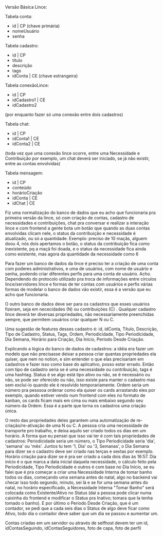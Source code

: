 Versão Básica Lince:

Tabela conta:
- id | CP (chave primária)
- nomeUsuário
- senha

Tabela cadastro:
- id | CP
- título
- descrição
- tags
- idConta | CE (chave estrangeira)

Tabela conexãoLince:
- id | CP
- idCadastro1 | CE
- idCadastro2

(por enquanto fazer só uma conexão entre dois cadastros)

Tabela chat:
- id | CP
- idConta1 | CE
- idConta2 | CE

(toda vez que uma conexão lince ocorre, entre uma Necessidade e Contribuição por exemplo, um chat deverá ser iniciado, se já não existir, entre as contas envolvidas)

Tabela mensagem:
- id | CP
- conteúdo
- horárioCriação
- idConta | CE
- idChat | CE


Fiz uma normalização do banco de dados que eu acho que funcionaria pra primeira versão da lince, só com criação de contas, cadastro de necessidades e contribuições, chat pra conversar e realizar a interação lince e com frontend a gente bota um botão que quando as duas contas envolvidas clicam nele, o status da contribuição e necessidade é atualizado, ou só a quantidade. Exemplo: preciso de 10 maçãs, alguem doou 4, nós dois apertamos o botão, o status da contribuição fica como inexistente, pq a maçã foi doada, e o status da necessidade fica ainda como existente, mas agora da quantidade da necessidade como 6

Para fazer um banco de dados da lince é preciso ter a criação de uma conta com poderes administrativos, e uma de usuários, com nome de usuário e senha, podendo criar diferentes perfis para uma conta de usuário. Acho. Dependendo do protocolo utilizado pra troca de informações entre círculos lince/servidores lince e formas de ter contas com usuários e perfis várias formas de modelar o banco de dados vão existir, essa é a versão que eu acho que funcionaria.

O outro banco de dados deve ser para os cadastros que esses usuários fizeram, seja em nececidades (N) ou contribuições (C) . Qualquer cadastro lince deverá ter diversas propriedades, não necessariamente preenchidas sempre, que permitem usuários criar qualquer N ou C.

Uma sugestão de features desses cadastro é: id, idConta, Título, Descrição, Tipo de Cadastro, Status, Tags, Ordem, Periodicidade, Tipo Periodicidade, Dia Semana, Horário para Criação, Dia Início, Período Desde Criação.

Explicando a lógica do banco de dados de cadastros: a idéia era fazer um modelo que não precisasse deixar a pessoa criar quantas propriedades ela quiser, que nem no notion, e sim entender o que elas precisariam em cadastros e fazer isso como base do aplicativo, posso estar errado. Então com tipo de cadastro seria se é uma necessidade ou contribuição, tags é uma hashtag. Status é se algo está tipo ativo ou não, se é necessário ou não, se pode ser oferecido ou não, isso existe para manter o cadastro mas sem excluí-lo quando ele é resolvido temporariamente. Ordem seria um número pra pesssoa ordenar como ela quiser os cards arrastando eles por exemplo, quando estiver vendo num frontend com eles no formato de kanban, os cards ficam mais em cima ou mais embaixo segundo seu número da Ordem. Essa é a parte que torna os cadastros uma criação única.

O resto das propriedades deles garantem uma automatização de re-criação/re-ativação de uma N ou C. A pessoa cria uma necessidade de transporte pro trabalho, e deixa aquilo ser criado todos os dias em um horário. A forma que eu pensei que isso vai ter é com tais propriedades de cadastros: Periodicidade seria um número, o Tipo Periodicidade seria 'dia', 'semana' ou 'mês'. Juntos tu tem '1, Dia' ou '3, Semanas', o Dia Semana para dizer se o cadastro deve ser criado nas terças e sextas por exemplo. Horário criação para dizer se é pra ser criado a cada dois dias às 16:57. Dia início é o que marca a data inicial daquela necessidade, o cálculo feito pela Periodicidade, Tipo Periodicidade e outros é com base no Dia Início, se eu falei que é pra começar a criar uma Necessidade Interna de tomar banho todos os dias, começando uma semana antes do natal, algo no backend vai checar isso todo segundo, minuto, sei lá e se for uma semana antes do natal, no horário especificado, a Necessidade Interna "Tomar Banho" será colocada como Existente/Ativo no Status (daí a pessoa pode clicar numa caixinha do frontend e modificar o Status pra Inativo; tomara que la tenha tomado o banho). E por último o Período Desde Criação, que é um contador, se pedi que a cada seis dias o Status de algo deve ficar como Ativo, todo dia o contador deve saber que um dia se passou e aumentar um.


Contas criadas em um servidor ou através de selfhost devem ter um id, idContasSeguindo, idContasSeguidores, foto de capa, foto de perfil
